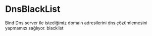 # DnsBlackList
Bind Dns server ile istediğimiz domain adresilerini dns çözümlemesini yapmamızı sağlıyor. blacklist
